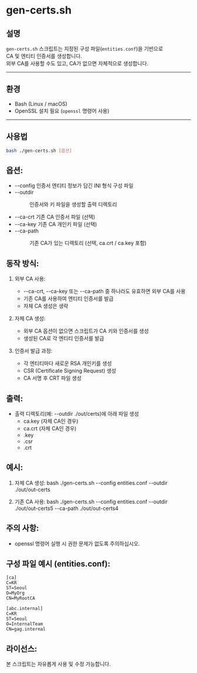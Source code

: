 # gen-certs.sh

## 설명
`gen-certs.sh` 스크립트는 지정된 구성 파일(`entities.conf`)을 기반으로  
CA 및 엔티티 인증서를 생성합니다.  
외부 CA를 사용할 수도 있고, CA가 없으면 자체적으로 생성합니다.

---

## 환경
- Bash (Linux / macOS)
- OpenSSL 설치 필요 (`openssl` 명령어 사용)

---

## 사용법
```bash
bash ./gen-certs.sh [옵션]
```

## 옵션:
- --config <file>       인증서 엔티티 정보가 담긴 INI 형식 구성 파일
- --outdir <dir>        인증서와 키 파일을 생성할 출력 디렉토리
- --ca-crt <file>       기존 CA 인증서 파일 (선택)
- --ca-key <file>       기존 CA 개인키 파일 (선택)
- --ca-path <dir>       기존 CA가 있는 디렉토리 (선택, ca.crt / ca.key 포함)

## 동작 방식:
1. 외부 CA 사용:
    - --ca-crt, --ca-key 또는 --ca-path 중 하나라도 유효하면 외부 CA를 사용
    - 기존 CA를 사용하여 엔티티 인증서를 발급
    - 자체 CA 생성은 생략

2. 자체 CA 생성:
    - 외부 CA 옵션이 없으면 스크립트가 CA 키와 인증서를 생성
    - 생성된 CA로 각 엔티티 인증서를 발급

3. 인증서 발급 과정:
    - 각 엔티티마다 새로운 RSA 개인키를 생성
    - CSR (Certificate Signing Request) 생성
    - CA 서명 후 CRT 파일 생성

## 출력:
- 출력 디렉토리(예: --outdir ./out/certs)에 아래 파일 생성
    - ca.key (자체 CA인 경우)
    - ca.crt (자체 CA인 경우)
    - <entity>.key
    - <entity>.csr
    - <entity>.crt

## 예시:
1. 자체 CA 생성:
bash ./gen-certs.sh --config entities.conf --outdir ./out/out-certs

2. 기존 CA 사용:
bash ./gen-certs.sh --config entities.conf --outdir ./out/out-certs5 --ca-path ./out/out-certs4

## 주의 사항:
- openssl 명령어 실행 시 권한 문제가 없도록 주의하십시오.

## 구성 파일 예시 (entities.conf):
```
[ca]
C=KR
ST=Seoul
O=MyOrg
CN=MyRootCA

[abc.internal]
C=KR
ST=Seoul
O=InternalTeam
CN=gag.internal
```

## 라이선스:
본 스크립트는 자유롭게 사용 및 수정 가능합니다.
